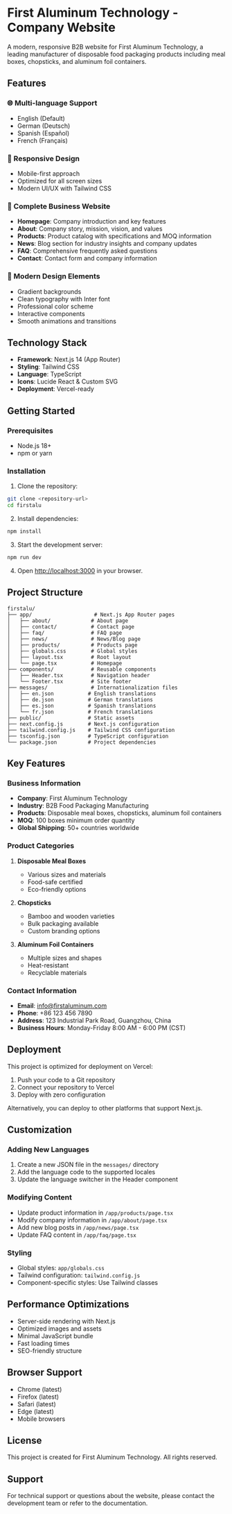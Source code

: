 # First Aluminum Technology - Company Website

A modern, responsive B2B website for First Aluminum Technology, a leading manufacturer of disposable food packaging products including meal boxes, chopsticks, and aluminum foil containers.

## Features

### 🌐 Multi-language Support
- English (Default)
- German (Deutsch)
- Spanish (Español)
- French (Français)

### 📱 Responsive Design
- Mobile-first approach
- Optimized for all screen sizes
- Modern UI/UX with Tailwind CSS

### 🏢 Complete Business Website
- **Homepage**: Company introduction and key features
- **About**: Company story, mission, vision, and values
- **Products**: Product catalog with specifications and MOQ information
- **News**: Blog section for industry insights and company updates
- **FAQ**: Comprehensive frequently asked questions
- **Contact**: Contact form and company information

### 🎨 Modern Design Elements
- Gradient backgrounds
- Clean typography with Inter font
- Professional color scheme
- Interactive components
- Smooth animations and transitions

## Technology Stack

- **Framework**: Next.js 14 (App Router)
- **Styling**: Tailwind CSS
- **Language**: TypeScript
- **Icons**: Lucide React & Custom SVG
- **Deployment**: Vercel-ready

## Getting Started

### Prerequisites
- Node.js 18+ 
- npm or yarn

### Installation

1. Clone the repository:
```bash
git clone <repository-url>
cd firstalu
```

2. Install dependencies:
```bash
npm install
```

3. Start the development server:
```bash
npm run dev
```

4. Open [http://localhost:3000](http://localhost:3000) in your browser.

## Project Structure

```
firstalu/
├── app/                    # Next.js App Router pages
│   ├── about/             # About page
│   ├── contact/           # Contact page
│   ├── faq/               # FAQ page
│   ├── news/              # News/Blog page
│   ├── products/          # Products page
│   ├── globals.css        # Global styles
│   ├── layout.tsx         # Root layout
│   └── page.tsx           # Homepage
├── components/            # Reusable components
│   ├── Header.tsx         # Navigation header
│   └── Footer.tsx         # Site footer
├── messages/              # Internationalization files
│   ├── en.json           # English translations
│   ├── de.json           # German translations
│   ├── es.json           # Spanish translations
│   └── fr.json           # French translations
├── public/               # Static assets
├── next.config.js        # Next.js configuration
├── tailwind.config.js    # Tailwind CSS configuration
├── tsconfig.json         # TypeScript configuration
└── package.json          # Project dependencies
```

## Key Features

### Business Information
- **Company**: First Aluminum Technology
- **Industry**: B2B Food Packaging Manufacturing
- **Products**: Disposable meal boxes, chopsticks, aluminum foil containers
- **MOQ**: 100 boxes minimum order quantity
- **Global Shipping**: 50+ countries worldwide

### Product Categories
1. **Disposable Meal Boxes**
   - Various sizes and materials
   - Food-safe certified
   - Eco-friendly options

2. **Chopsticks**
   - Bamboo and wooden varieties
   - Bulk packaging available
   - Custom branding options

3. **Aluminum Foil Containers**
   - Multiple sizes and shapes
   - Heat-resistant
   - Recyclable materials

### Contact Information
- **Email**: info@firstaluminum.com
- **Phone**: +86 123 456 7890
- **Address**: 123 Industrial Park Road, Guangzhou, China
- **Business Hours**: Monday-Friday 8:00 AM - 6:00 PM (CST)

## Deployment

This project is optimized for deployment on Vercel:

1. Push your code to a Git repository
2. Connect your repository to Vercel
3. Deploy with zero configuration

Alternatively, you can deploy to other platforms that support Next.js.

## Customization

### Adding New Languages
1. Create a new JSON file in the `messages/` directory
2. Add the language code to the supported locales
3. Update the language switcher in the Header component

### Modifying Content
- Update product information in `/app/products/page.tsx`
- Modify company information in `/app/about/page.tsx`
- Add new blog posts in `/app/news/page.tsx`
- Update FAQ content in `/app/faq/page.tsx`

### Styling
- Global styles: `app/globals.css`
- Tailwind configuration: `tailwind.config.js`
- Component-specific styles: Use Tailwind classes

## Performance Optimizations

- Server-side rendering with Next.js
- Optimized images and assets
- Minimal JavaScript bundle
- Fast loading times
- SEO-friendly structure

## Browser Support

- Chrome (latest)
- Firefox (latest)
- Safari (latest)
- Edge (latest)
- Mobile browsers

## License

This project is created for First Aluminum Technology. All rights reserved.

## Support

For technical support or questions about the website, please contact the development team or refer to the documentation.